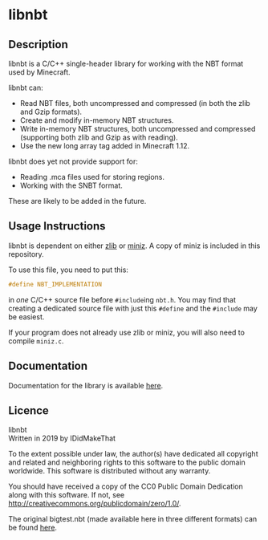 # libnbt

## Description

libnbt is a C/C++ single-header library for working with the NBT format used by Minecraft.

libnbt can:
* Read NBT files, both uncompressed and compressed (in both the zlib and Gzip formats).
* Create and modify in-memory NBT structures.
* Write in-memory NBT structures, both uncompressed and compressed (supporting both zlib and Gzip as with reading).
* Use the new long array tag added in Minecraft 1.12.

libnbt does yet not provide support for:
* Reading .mca files used for storing regions.
* Working with the SNBT format.

These are likely to be added in the future.

## Usage Instructions
libnbt is dependent on either [zlib](https://www.zlib.net/) or [miniz](https://github.com/richgel999/miniz). A copy of miniz is included in this repository.

To use this file, you need to put this:  
```c
#define NBT_IMPLEMENTATION
```
in *one* C/C++ source file before `#include`ing `nbt.h`. You may find that creating a dedicated source file with just this `#define` and the `#include` may be easiest.

If your program does not already use zlib or miniz, you will also need to compile `miniz.c`.

## Documentation
Documentation for the library is available [here](doc.md).

## Licence
libnbt  
Written in 2019 by IDidMakeThat

To the extent possible under law, the author(s) have dedicated all copyright
and related and neighboring rights to this software to the public domain
worldwide. This software is distributed without any warranty.

You should have received a copy of the CC0 Public Domain Dedication along
with this software. If not, see <http://creativecommons.org/publicdomain/zero/1.0/>.

The original bigtest.nbt (made available here in three different formats) can be found [here](https://wiki.vg/NBT).

